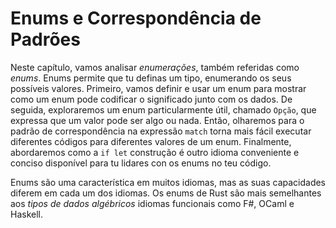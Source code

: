 # Enums e Correspondência de Padrões

Neste capítulo, vamos analisar *enumerações*, também referidas como *enums*.
Enums permite que tu definas um tipo, enumerando os seus possíveis valores. Primeiro,
vamos definir e usar um enum para mostrar como um enum pode codificar o significado junto com
os dados. De seguida, exploraremos um enum particularmente útil, chamado `Opção`, que
expressa que um valor pode ser algo ou nada. Então, olharemos para
o padrão de correspondência na expressão `match` torna mais fácil executar diferentes
códigos para diferentes valores de um enum. Finalmente, abordaremos como a `if let`
construção é outro idioma conveniente e conciso disponível para tu lidares con os
enums no teu código.

Enums são uma característica em muitos idiomas, mas as suas capacidades diferem em cada um dos
idiomas. Os enums de Rust são mais semelhantes aos *tipos de dados algébricos* idiomas funcionais
como F#, OCaml e Haskell.
